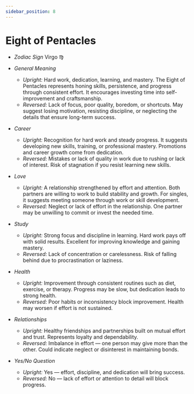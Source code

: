 ```yaml
---
sidebar_position: 8
---
```


# Eight of Pentacles

- *Zodiac Sign* Virgo ♍️
- *General Meaning*
  - *Upright:* Hard work, dedication, learning, and mastery. The Eight of Pentacles represents honing skills, persistence, and progress through consistent effort. It encourages investing time into self-improvement and craftsmanship.
  - *Reversed:* Lack of focus, poor quality, boredom, or shortcuts. May suggest losing motivation, resisting discipline, or neglecting the details that ensure long-term success.

- *Career*
  - *Upright:* Recognition for hard work and steady progress. It suggests developing new skills, training, or professional mastery. Promotions and career growth come from dedication.
  - *Reversed:* Mistakes or lack of quality in work due to rushing or lack of interest. Risk of stagnation if you resist learning new skills.

- *Love*
  - *Upright:* A relationship strengthened by effort and attention. Both partners are willing to work to build stability and growth. For singles, it suggests meeting someone through work or skill development.
  - *Reversed:* Neglect or lack of effort in the relationship. One partner may be unwilling to commit or invest the needed time.

- *Study*
  - *Upright:* Strong focus and discipline in learning. Hard work pays off with solid results. Excellent for improving knowledge and gaining mastery.
  - *Reversed:* Lack of concentration or carelessness. Risk of falling behind due to procrastination or laziness.

- *Health*
  - *Upright:* Improvement through consistent routines such as diet, exercise, or therapy. Progress may be slow, but dedication leads to strong health.
  - *Reversed:* Poor habits or inconsistency block improvement. Health may worsen if effort is not sustained.

- *Relationships*
  - *Upright:* Healthy friendships and partnerships built on mutual effort and trust. Represents loyalty and dependability.
  - *Reversed:* Imbalance in effort — one person may give more than the other. Could indicate neglect or disinterest in maintaining bonds.

- *Yes/No Question*
  - *Upright:* Yes — effort, discipline, and dedication will bring success.
  - *Reversed:* No — lack of effort or attention to detail will block progress.
